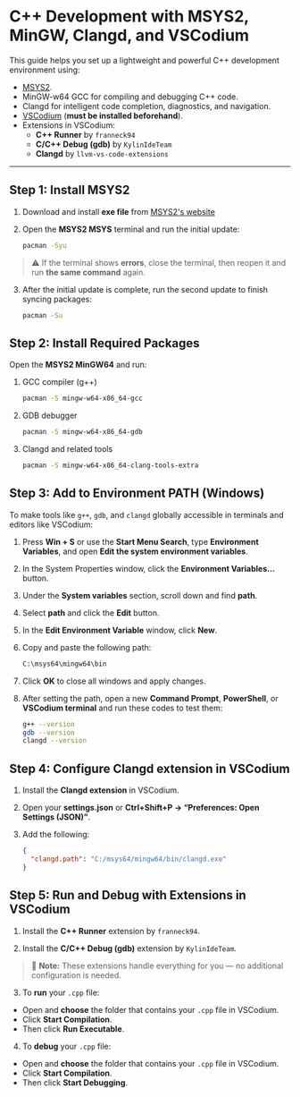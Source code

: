 # C++ Development with MSYS2, MinGW, Clangd, and VSCodium

This guide helps you set up a lightweight and powerful C++ development environment using:

- [MSYS2](https://www.msys2.org/).
- MinGW-w64 GCC for compiling and debugging C++ code.
- Clangd for intelligent code completion, diagnostics, and navigation.
- [VSCodium](https://vscodium.com/) (**must be installed beforehand**).
- Extensions in VSCodium:
  - **C++ Runner** by `franneck94`
  - **C/C++ Debug (gdb)** by `KylinIdeTeam`
  - **Clangd** by `llvm-vs-code-extensions`
---
## Step 1: Install MSYS2

1. Download and install **exe file** from [MSYS2's website](https://www.msys2.org/)
2. Open the **MSYS2 MSYS** terminal and run the initial update:

   ```bash
   pacman -Syu
    ```
> ⚠️ If the terminal shows **errors**, close the terminal, then reopen it and run **the same command** again.

3. After the initial update is complete, run the second update to finish syncing packages:

   ```bash
   pacman -Su
    ```
## Step 2: Install Required Packages

Open the **MSYS2 MinGW64** and run:
1. GCC compiler (g++)
   ```bash
   pacman -S mingw-w64-x86_64-gcc
    ```
2. GDB debugger
   ```bash
   pacman -S mingw-w64-x86_64-gdb
    ```
3. Clangd and related tools
   ```bash
   pacman -S mingw-w64-x86_64-clang-tools-extra
    ```
## Step 3: Add to Environment PATH (Windows)

To make tools like `g++`, `gdb`, and `clangd` globally accessible in terminals and editors like VSCodium:

1. Press **Win + S** or use the **Start Menu Search**, type **Environment Variables**, and open **Edit the system environment variables**.

2. In the System Properties window, click the **Environment Variables...** button.

3. Under the **System variables** section, scroll down and find **path**.

4. Select **path** and click the **Edit** button.

5. In the **Edit Environment Variable** window, click **New**.

6. Copy and paste the following path:
   ```bash
   C:\msys64\mingw64\bin
   
7. Click **OK** to close all windows and apply changes.

8. After setting the path, open a new **Command Prompt**, **PowerShell**, or **VSCodium terminal** and run these codes to test them:
   ```bash
   g++ --version
   gdb --version
   clangd --version
    ```
## Step 4: Configure Clangd extension in VSCodium

1. Install the **Clangd extension** in VSCodium.

2. Open your **settings.json**
or **Ctrl+Shift+P → “Preferences: Open Settings (JSON)”**.

3. Add the following:
    ```json
    {
      "clangd.path": "C:/msys64/mingw64/bin/clangd.exe"
    }
    ```
## Step 5: Run and Debug with Extensions in VSCodium

1. Install the **C++ Runner** extension by `franneck94`.

2. Install the **C/C++ Debug (gdb)** extension by `KylinIdeTeam`.

> 📝 **Note:** These extensions handle everything for you — no additional configuration is needed.

3. To **run** your `.cpp` file:
  - Open and **choose** the folder that contains your `.cpp` file in VSCodium.
  - Click **Start Compilation**.
  - Then click **Run Executable**.

4. To **debug** your `.cpp` file:
  - Open and **choose** the folder that contains your `.cpp` file in VSCodium.
  - Click **Start Compilation**.
  - Then click **Start Debugging**.
